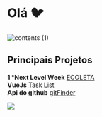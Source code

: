# Olá :bird:

![contents (1)](https://user-images.githubusercontent.com/67019242/108946759-dabf8800-763d-11eb-9512-e842b2079499.png)


## Principais Projetos

 **1 °Next  Level Week** [ECOLETA](https://github.com/sarahmelo/NLW) <br/>
 **VueJs** [Task List ](https://github.com/sarahmelo/vue-tutorial) <br/>
**Api do github** [gitFinder](https://github.com/sarahmelo/gitFinder) 

[<img src="https://img.icons8.com/fluent/48/000000/linkedin.png"/>](https://www.linkedin.com/in/sarah-melo-95b231190/) 
